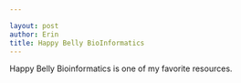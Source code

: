 ```yaml
---

layout: post
author: Erin
title: Happy Belly BioInformatics
---
```


Happy Belly Bioinformatics is one of my favorite resources. 
